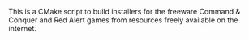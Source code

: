 This is a CMake script to build installers for the freeware Command & Conquer and Red Alert games from resources freely available on the internet.